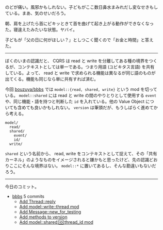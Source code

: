のどが痛い。風邪かもしれない。子どもがここ数日鼻水まみれだし変なせきもしている。まあ、気のせいだろう。

朝、肩を上げたら首にピキッときて首を曲げて起き上がる動作ができなくなった。寝違えたみたいな状態。ヤバイ。

子どもが「父の日に何がほしい？」としつこく聞くので「お金と時間」と答えた。

---

ぼくのいまの認識だと、 CQRS は read と write を分離してある種の境界をつくるが、コンテキストとしては単一である。つまり用語 (ユビキタス言語) を共有している。よって、 read と write で求められる機能は異なるが同じ語のものが出てくる。機能も同じなら単に共有すれば済む。

今回 [bouzuya/bbbs] では `model::{read, shared, write}` という mod を切っている。 `model::shared` には read と write の間のやりとりとして使用する `event` や、同じ機能・語を持つと判断した `id` を入れている。他の Value Object についても含めても良いかもしれない。 `version` は筆頭だが、もうしばらく進めてから考える。

```
model/
  read/
  shared/
    event/
    id/
  write/
```

`shared` という名前から、 read, write をコンテキストとして捉えて、その「共有カーネル」のようなものをイメージされると嫌かもと思ったけど、先の認識どおりここにそんな境界はない。 `model::*` に置いてあるし、そんな勘違いもないだろう。

---

今日のコミット。

- [bbbs](https://github.com/bouzuya/bbbs) 5 commits
  - [Add Thread::reply](https://github.com/bouzuya/bbbs/commit/544d07a61d8686bdcc5c693471806a2a430282d8)
  - [Add model::write::thread mod](https://github.com/bouzuya/bbbs/commit/bc7f19a0be150c937fefbe05fda8960764818f96)
  - [Add Message::new_for_testing](https://github.com/bouzuya/bbbs/commit/2ef90cdd318ded9ffbb2470ccf82cfc1e17dbaa5)
  - [Add methods to version](https://github.com/bouzuya/bbbs/commit/b4392218f755852588a4d9cd9b88f6c4208a7949)
  - [Add model::shared::id::thread_id mod](https://github.com/bouzuya/bbbs/commit/f1b22f5acb5174ffd37d0070037eaa8f08ac748f)

[bouzuya/bbbs]: https://github.com/bouzuya/bbbs
